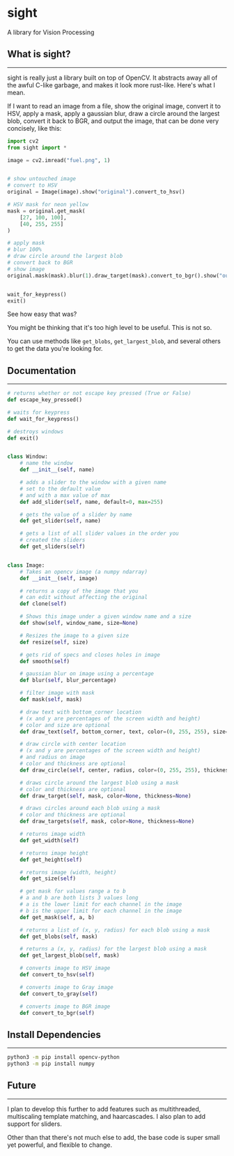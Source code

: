 # sight
A library for Vision Processing

## What is sight?
---

sight is really just a library built on top of OpenCV. It abstracts away all of the awful C-like garbage, and makes it look more rust-like. Here's what I mean.

If I want to read an image from a file, show the original image, convert it to HSV, apply a mask, apply a gaussian blur, draw a circle around the largest blob, convert it back to BGR, and output the image, that can be done very concisely, like this:
```python
import cv2
from sight import *

image = cv2.imread("fuel.png", 1)


# show untouched image
# convert to HSV
original = Image(image).show("original").convert_to_hsv()

# HSV mask for neon yellow
mask = original.get_mask(
    [27, 100, 100],
    [40, 255, 255]
)

# apply mask
# blur 100%
# draw circle around the largest blob
# convert back to BGR
# show image
original.mask(mask).blur(1).draw_target(mask).convert_to_bgr().show("output")


wait_for_keypress()
exit()
```

See how easy that was?


You might be thinking that it's too high level to be useful. This is not so.

You can use methods like `get_blobs`, `get_largest_blob`, and several others to get the data you're looking for.

## Documentation
---

```python
# returns whether or not escape key pressed (True or False)
def escape_key_pressed()

# waits for keypress
def wait_for_keypress()

# destroys windows
def exit()


class Window:
    # name the window
    def __init__(self, name)

    # adds a slider to the window with a given name
    # set to the default value
    # and with a max value of max
    def add_slider(self, name, default=0, max=255)

    # gets the value of a slider by name
    def get_slider(self, name)

    # gets a list of all slider values in the order you
    # created the sliders
    def get_sliders(self)


class Image:    
    # Takes an opencv image (a numpy ndarray)
    def __init__(self, image)

    # returns a copy of the image that you
    # can edit without affecting the original
    def clone(self)

    # Shows this image under a given window name and a size
    def show(self, window_name, size=None)

    # Resizes the image to a given size
    def resize(self, size)

    # gets rid of specs and closes holes in image
    def smooth(self)

    # gaussian blur on image using a percentage
    def blur(self, blur_percentage)

    # filter image with mask
    def mask(self, mask)

    # draw text with bottom_corner location
    # (x and y are percentages of the screen width and height)
    # color and size are optional
    def draw_text(self, bottom_corner, text, color=(0, 255, 255), size=1)

    # draw circle with center location
    # (x and y are percentages of the screen width and height)
    # and radius on image
    # color and thickness are optional
    def draw_circle(self, center, radius, color=(0, 255, 255), thickness=10)

    # draws circle around the largest blob using a mask
    # color and thickness are optional
    def draw_target(self, mask, color=None, thickness=None)

    # draws circles around each blob using a mask
    # color and thickness are optional
    def draw_targets(self, mask, color=None, thickness=None)

    # returns image width
    def get_width(self)

    # returns image height
    def get_height(self)

    # returns image (width, height)
    def get_size(self)

    # get mask for values range a to b
    # a and b are both lists 3 values long
    # a is the lower limit for each channel in the image
    # b is the upper limit for each channel in the image
    def get_mask(self, a, b)

    # returns a list of (x, y, radius) for each blob using a mask
    def get_blobs(self, mask)

    # returns a (x, y, radius) for the largest blob using a mask
    def get_largest_blob(self, mask)

    # converts image to HSV image
    def convert_to_hsv(self)

    # converts image to Gray image
    def convert_to_gray(self)

    # converts image to BGR image
    def convert_to_bgr(self)
```

## Install Dependencies
---
```bash
python3 -m pip install opencv-python
python3 -m pip install numpy
```

## Future
---
I plan to develop this further to add features such as multithreaded, multiscaling template matching, and haarcascades. I also plan to add support for sliders.

Other than that there's not much else to add, the base code is super small yet powerful, and flexible to change.
